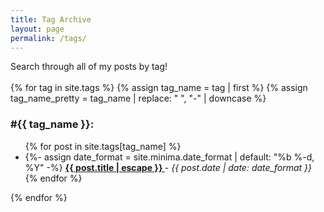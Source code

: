 ```yaml
---
title: Tag Archive
layout: page
permalink: /tags/
---
```


<div>
  Search through all of my posts by tag!
</div> 
<br>

<div id="tags-list">
{% for tag in site.tags %}
  {% assign tag_name = tag | first %}
  {% assign tag_name_pretty = tag_name | replace: " ", "-" | downcase %}
  <div class="tag-list" id="{{ tag_name_pretty | slugize }}">
    <h3 class="post-list-heading line-bottom"> #{{ tag_name }}: </h3>
    <a name="{{ tag_name | slugize }}"></a>
    <ul class="post-list post-list-narrow">
     {% for post in site.tags[tag_name] %}
     <li>
       {%- assign date_format = site.minima.date_format | default: "%b %-d, %Y" -%}
       <b>
         <a href="{{ post.url | relative_url }}">
           {{ post.title | escape }}
         </a>
       </b> - <i>{{ post.date | date: date_format }}</i>
     </li>
     {% endfor %}
    </ul>
  </div>
{% endfor %}
</div>

<div id="you-may-also-like" style="display: none;">
  <h3>You may also like:</h3>
  <div id="other-tags-list"></div>
</div>

<script>
  document.addEventListener("DOMContentLoaded", function() {
    var hash = window.location.hash.substring(1);
    var tagsList = document.getElementById("tags-list");
    var otherTagsList = document.getElementById("other-tags-list");
    var youMayAlsoLike = document.getElementById("you-may-also-like");

    if (hash) {
      var currentTagElement = document.getElementById(hash);
      var allTags = Array.from(tagsList.children); 
      if (currentTagElement) {
        tagsList.innerHTML = "";
        tagsList.appendChild(currentTagElement);
        youMayAlsoLike.style.display = "block";

        allTags.forEach(function(tag) {
          if (tag.id !== hash) {
            otherTagsList.appendChild(tag.cloneNode(true));
          }
        });
      }
    }
  });
</script>
